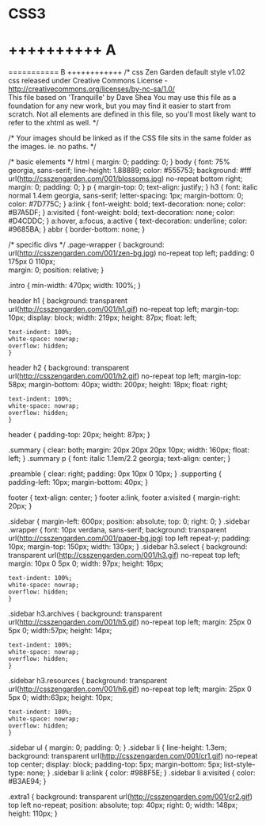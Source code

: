 # CSS3
++++++++++
A
============

===========
B
++++++++++++
/* css Zen Garden default style v1.02 css released under Creative Commons License - http://creativecommons.org/licenses/by-nc-sa/1.0/  
This file based on 'Tranquille' by Dave Shea  You may use this file as a foundation for any new work, but you may find it easier to start from scratch.
Not all elements are defined in this file, so you'll most likely want to refer to the xhtml as well. */

/* Your images should be linked as if the CSS file sits in the same folder as the images. ie. no paths. */


/* basic elements */
html {
	margin: 0;
	padding: 0;
	}
body { 
	font: 75% georgia, sans-serif;
	line-height: 1.88889;
	color: #555753; 
	background: #fff url(http://csszengarden.com/001/blossoms.jpg) no-repeat bottom right; 
	margin: 0; 
	padding: 0;
	}
p { 
	margin-top: 0; 
	text-align: justify;
	}
h3 { 
	font: italic normal 1.4em georgia, sans-serif;
	letter-spacing: 1px; 
	margin-bottom: 0; 
	color: #7D775C;
	}
a:link { 
	font-weight: bold; 
	text-decoration: none; 
	color: #B7A5DF;
	}
a:visited { 
	font-weight: bold; 
	text-decoration: none; 
	color: #D4CDDC;
	}
a:hover, a:focus, a:active { 
	text-decoration: underline; 
	color: #9685BA;
	}
abbr {
	border-bottom: none;
	}


/* specific divs */
.page-wrapper { 
	background: url(http://csszengarden.com/001/zen-bg.jpg) no-repeat top left; 
	padding: 0 175px 0 110px;  
	margin: 0; 
	position: relative;
	}

.intro { 
	min-width: 470px;
	width: 100%;
	}

header h1 { 
	background: transparent url(http://csszengarden.com/001/h1.gif) no-repeat top left;
	margin-top: 10px;
	display: block;
	width: 219px;
	height: 87px;
	float: left;

	text-indent: 100%;
	white-space: nowrap;
	overflow: hidden;
	}
header h2 { 
	background: transparent url(http://csszengarden.com/001/h2.gif) no-repeat top left; 
	margin-top: 58px; 
	margin-bottom: 40px; 
	width: 200px; 
	height: 18px; 
	float: right;

	text-indent: 100%;
	white-space: nowrap;
	overflow: hidden;
	}
header {
	padding-top: 20px;
	height: 87px;
}

.summary {
	clear: both; 
	margin: 20px 20px 20px 10px; 
	width: 160px; 
	float: left;
	}
.summary p {
	font: italic 1.1em/2.2 georgia; 
	text-align: center;
	}

.preamble {
	clear: right; 
	padding: 0px 10px 0 10px;
	}
.supporting {	
	padding-left: 10px; 
	margin-bottom: 40px;
	}

footer { 
	text-align: center; 
	}
footer a:link, footer a:visited { 
	margin-right: 20px; 
	}

.sidebar {
	margin-left: 600px; 
	position: absolute; 
	top: 0; 
	right: 0;
	}
.sidebar .wrapper { 
	font: 10px verdana, sans-serif; 
	background: transparent url(http://csszengarden.com/001/paper-bg.jpg) top left repeat-y; 
	padding: 10px; 
	margin-top: 150px; 
	width: 130px; 
	}
.sidebar h3.select { 
	background: transparent url(http://csszengarden.com/001/h3.gif) no-repeat top left; 
	margin: 10px 0 5px 0; 
	width: 97px; 
	height: 16px; 

	text-indent: 100%;
	white-space: nowrap;
	overflow: hidden;
	}
.sidebar h3.archives { 
	background: transparent url(http://csszengarden.com/001/h5.gif) no-repeat top left; 
	margin: 25px 0 5px 0; 
	width:57px; 
	height: 14px; 

	text-indent: 100%;
	white-space: nowrap;
	overflow: hidden;
	}
.sidebar h3.resources { 
	background: transparent url(http://csszengarden.com/001/h6.gif) no-repeat top left; 
	margin: 25px 0 5px 0; 
	width:63px; 
	height: 10px; 

	text-indent: 100%;
	white-space: nowrap;
	overflow: hidden;
	}


.sidebar ul {
	margin: 0;
	padding: 0;
	}
.sidebar li {
	line-height: 1.3em; 
	background: transparent url(http://csszengarden.com/001/cr1.gif) no-repeat top center; 
	display: block; 
	padding-top: 5px; 
	margin-bottom: 5px;
	list-style-type: none;
	}
.sidebar li a:link {
	color: #988F5E;
	}
.sidebar li a:visited {
	color: #B3AE94;
	}


.extra1 {
	background: transparent url(http://csszengarden.com/001/cr2.gif) top left no-repeat; 
	position: absolute; 
	top: 40px; 
	right: 0; 
	width: 148px; 
	height: 110px;
	}
